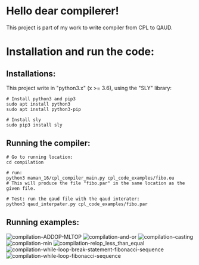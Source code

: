 # Hello dear compilerer!

This project is part of my work to write compiler from CPL to QAUD.

# Installation and run the code:
## Installations:
This project write in "python3.x" (x >= 3.6), using the "SLY" library:
```
# Install python3 and pip3
sudo apt install python3
sudo apt install python3-pip

# Install sly
sudo pip3 install sly
```

## Running the compiler:
```
# Go to running location:
cd compilation

# run:
python3 maman_16/cpl_compiler_main.py cpl_code_examples/fibo.ou
# This will produce the file "fibo.par" in the same location as the given file.

# Test: run the qaud file with the qaud interater:
python3 qaud_interpater.py cpl_code_examples/fibo.par
```

## Running examples:
![compilation–ADDOP-MLTOP](https://user-images.githubusercontent.com/35425887/118569558-dd380680-b782-11eb-9b27-879210fdc25e.png)
![compilation-and-or](https://user-images.githubusercontent.com/35425887/118569562-df01ca00-b782-11eb-9c8f-9ffdc1bdba2c.png)
![compilation–casting](https://user-images.githubusercontent.com/35425887/118569567-e032f700-b782-11eb-944d-448fd7c70638.png)
![compilation-min](https://user-images.githubusercontent.com/35425887/118569570-e1642400-b782-11eb-93dc-ddea9043f188.png)
![compilation-relop_less_than_equal](https://user-images.githubusercontent.com/35425887/118569571-e1642400-b782-11eb-84e4-66b8fb161c8d.png)
![compilation-while-loop-break-statement-fibonacci-sequence](https://user-images.githubusercontent.com/35425887/118569573-e1fcba80-b782-11eb-846a-bac17956ff15.png)
![compilation-while-loop-fibonacci-sequence](https://user-images.githubusercontent.com/35425887/118569575-e2955100-b782-11eb-800d-8987bcf4b8f6.png)

